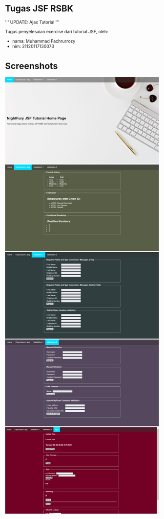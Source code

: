 # Tugas JSF RSBK

'''
UPDATE: Ajax Tutorial
'''

Tugas penyelesaian exercise dari tutorial JSF, oleh:
- nama: Muhammad Fachrurrozy
- nim: 21120117130073
# Screenshots
![Home Page](.doc/home.png "Home Page")
![EL Page](.doc/el.png "EL Page")
![Validation1 Page](.doc/valid1.png "Valid1 Page")
![Validation2 Page](.doc/valid2.png "Valid2 Page")
![Ajax Page](.doc/ajax.png "Ajax Page")
